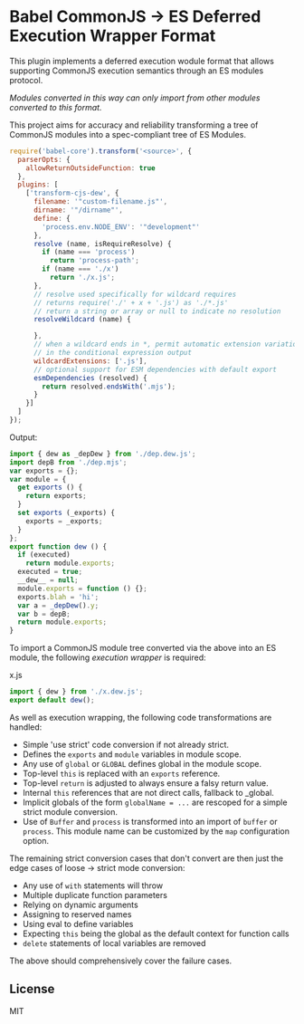 # Babel CommonJS -> ES Deferred Execution Wrapper Format

This plugin implements a deferred execution wodule format that allows supporting CommonJS execution semantics through an ES modules protocol.

_Modules converted in this way can only import from other modules converted to this format._

This project aims for accuracy and reliability transforming a tree of CommonJS modules into a spec-compliant tree of ES Modules.

```js
require('babel-core').transform('<source>', {
  parserOpts: {
    allowReturnOutsideFunction: true
  },
  plugins: [
    ['transform-cjs-dew', {
      filename: '"custom-filename.js"',
      dirname: '"/dirname"',
      define: {
        'process.env.NODE_ENV': '"development"'
      },
      resolve (name, isRequireResolve) {
        if (name === 'process')
          return 'process-path';
        if (name === './x')
          return './x.js';
      },
      // resolve used specifically for wildcard requires
      // returns require('./' + x + '.js') as './*.js'
      // return a string or array or null to indicate no resolution
      resolveWildcard (name) {

      },
      // when a wildcard ends in *, permit automatic extension variations
      // in the conditional expression output
      wildcardExtensions: ['.js'],
      // optional support for ESM dependencies with default export
      esmDependencies (resolved) {
        return resolved.endsWith('.mjs');
      }
    }]
  ]
});
```

Output:

```js
import { dew as _depDew } from './dep.dew.js';
import depB from './dep.mjs';
var exports = {};
var module = {
  get exports () {
    return exports;
  }
  set exports (_exports) {
    exports = _exports;
  }
};
export function dew () {
  if (executed)
    return module.exports;
  executed = true;
  __dew__ = null;
  module.exports = function () {};
  exports.blah = 'hi';
  var a = _depDew().y;
  var b = depB;
  return module.exports;
}
```

To import a CommonJS module tree converted via the above into an ES module, the following
_execution wrapper_ is required:

x.js
```js
import { dew } from './x.dew.js';
export default dew();
```

As well as execution wrapping, the following code transformations are handled:
* Simple 'use strict' code conversion if not already strict.
* Defines the `exports` and `module` variables in module scope.
* Any use of `global` or `GLOBAL` defines global in the module scope.
* Top-level `this` is replaced with an `exports` reference.
* Top-level `return` is adjusted to always ensure a falsy return value.
* Internal `this` references that are not direct calls, fallback to _global.
* Implicit globals of the form `globalName = ...` are rescoped for a simple strict module conversion.
* Use of `Buffer` and `process` is transformed into an import of `buffer` or `process`. This module name can be customized by the `map` configuration option.

The remaining strict conversion cases that don't convert are then just the edge cases of loose -> strict mode conversion:
* Any use of `with` statements will throw
* Multiple duplicate function parameters
* Relying on dynamic arguments
* Assigning to reserved names
* Using eval to define variables
* Expecting `this` being the global as the default context for function calls
* `delete` statements of local variables are removed

The above should comprehensively cover the failure cases.

## License

MIT
